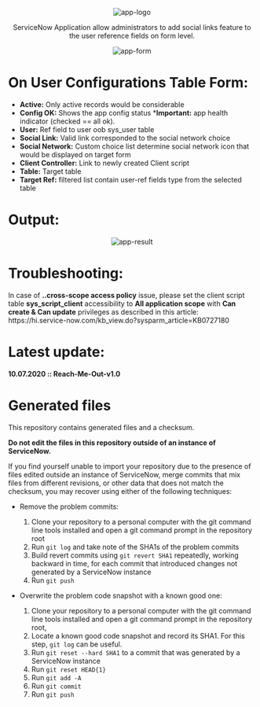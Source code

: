 <p align="center">
  <img src="https://user-images.githubusercontent.com/37014061/87138394-a3fb5400-c29e-11ea-862b-8fd43a3f44e6.JPG" alt="app-logo"/>
  <p align="center">ServiceNow Application allow administrators to add social links feature to the user reference fields on form level.</p>
</p>

<p align="center">
  <img src="https://user-images.githubusercontent.com/37014061/87202918-d4c0a500-c301-11ea-9170-f9ee0a72eeec.jpg" alt="app-form"/>
</p>

# On User Configurations Table Form: 
<ul>
  <li><b>Active:</b> Only active records would be considerable</li>
  <li><b>Config OK:</b> Shows the app config status *<b>Important:</b> app health indicator (checked == all ok).</li>
  <li><b>User:</b> Ref field to user oob sys_user table</li>
  <li><b>Social Link:</b> Valid link corresponded to the social network choice</li>
  <li><b>Social Network:</b> Custom choice list determine social network icon that would be displayed on target form</li>
  <li><b>Client Controller:</b> Link to newly created Client script</li>
  <li><b>Table:</b> Target table</li>
  <li><b>Target Ref:</b> filtered list contain user-ref fields type from the selected table</li>
</ul>

# Output: 
 <p align="center">
  <img src="https://user-images.githubusercontent.com/37014061/87205388-9f1eba80-c307-11ea-8223-645cf985ba1a.jpg" alt="app-result"/>
 </p>

# Troubleshooting:
 <p align="left">
   In case of <b>..cross-scope access policy</b> issue, please set the client script table <b>sys_script_client</b> accessibility to <b>All application scope</b> with <b>Can create & Can update</b> privileges as described in this article: https://hi.service-now.com/kb_view.do?sysparm_article=KB0727180
  </p>
  
# Latest update: 
**10.07.2020 :: Reach-Me-Out-v1.0** 

# Generated files
This repository contains generated files and a checksum.

**Do not edit the files in this repository outside of an instance of ServiceNow.**

If you find yourself unable to import your repository due to the presence of files edited outside an instance of ServiceNow, merge commits that mix files from different revisions, or other data that does not match the checksum, you may recover using either of the following techniques:
* Remove the problem commits:
  1. Clone your repository to a personal computer with the git command line tools installed and open a git command prompt in the repository root
  2. Run `git log` and take note of the SHA1s of the problem commits
  3. Build revert commits using `git revert SHA1` repeatedly, working backward in time, for each commit that introduced changes not generated by a ServiceNow instance
  4. Run `git push`

* Overwrite the problem code snapshot with a known good one:
  1. Clone your repository to a personal computer with the git command line tools installed and open a git command prompt in the repository root,
  2. Locate a known good code snapshot and record its SHA1. For this step, `git log` can be useful.
  2. Run `git reset --hard SHA1` to a commit that was generated by a ServiceNow instance
  3. Run `git reset HEAD{1}`
  4. Run `git add -A`
  5. Run `git commit`
  6. Run `git push`
